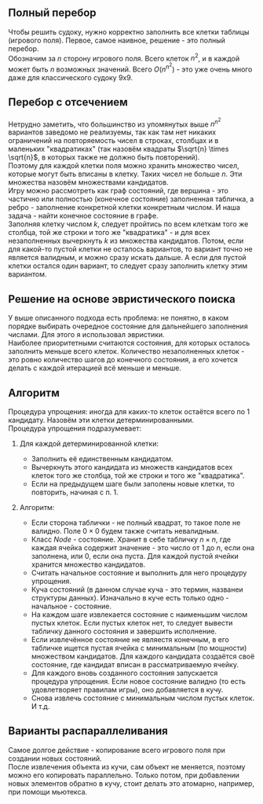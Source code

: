 ## Полный перебор  
Чтобы решить судоку, нужно корректно заполнить все клетки таблицы (игрового поля). Первое, самое наивное, решение - это полный перебор.  
Обозначим за $n$ сторону игрового поля. Всего клеток $n^2$, и в каждой может быть $n$ возможных значений. Всего $O(n^{n^2})$ - это уже очень много даже для классического судоку 9х9.

## Перебор с отсечением  
Нетрудно заметить, что большинство из упомянутых выше $n^{n^2}$ вариантов заведомо не реализуемы, так как там нет никаких ограничений на повторяемость чисел в строках, столбцах и в маленьких "квадратиках" (так назовём квадраты $\sqrt{n} \times \sqrt{n}$, в которых также не должно быть повторений).  
Поэтому для каждой клетки поля можно хранить множество чисел, которые могут быть вписаны в клетку. Таких чисел не больше $n$. Эти множества назовём множествами кандидатов.  
Игру можно рассмотреть как граф состояний, где вершина - это частично или полностью (конечное состояние) заполненная табличка, а ребро - заполнение конкретной клетки конкретным числом. И наша задача - найти конечное состояние в графе.  
Заполняя клетку числом $k$, следует пройтись по всем клеткам того же столбца, той же строки и того же "квадратика" - и для всех незаполненных вычеркнуть $k$ из множества кандидатов. Потом, если для какой-то пустой клетки не осталось вариантов, то вариант точно не является валидным, и можно сразу искать дальше. А если для пустой клетки остался один вариант, то следует сразу заполнить клетку этим вариантом.

## Решение на основе эвристического поиска  
У выше описанного подхода есть проблема: не понятно, в каком порядке выбирать очередное состояние для дальнейшего заполнения числами. Для этого я использовал эвристики.  
Наиболее приоритетными считаются состояния, для которых осталось заполнить меньше всего клеток. Количество незаполненных клеток - это ровно количество шагов до конечного состояния, а его хочется делать с каждой итерацией всё меньше и меньше.  

## Алгоритм  
Процедура упрощения: иногда для каких-то клеток остаётся всего по 1 кандидату. Назовём эти клетки детерминированными.  
Процедура упрощения подразумевает:  
1. Для каждой детерминированной клетки:  
    - Заполнить её единственным кандидатом.  
    - Вычеркнуть этого кандидата из множеств кандидатов всех клеток того же столбца, той же строки и того же "квадратика".  
    - Если на предыдущем шаге были заполены новые клетки, то повторить, начиная с п. 1.  

2. Алгоритм:  
    - Если сторона таблички - не полный квадрат, то такое поле не валидно. Поле $0 \times 0$ будем также считать невалидным.  
    - Класс *Node* - состояние. Хранит в себе табличку $n \times n$, где каждая ячейка содержит значение - это число от $1$ до $n$, если она заполнена, или $0$, если она пуста. Для каждой пустой ячейки хранится множество кандидатов.  
    - Считать начальное состояние и выполнить для него процедуру упрощения.  
    - Куча состояний (в данном случае куча - это термин, названеи структуры данных). Изначально в куче есть только одно - начальное - состояние.  
    - На каждом шаге извлекается состояние с наименьшим числом пустых клеток. Если пустых клеток нет, то следует вывести табличку данного состояния и завершить исполнение.  
    - Если извлечённое состояние не являестя конечным, в его табличке ищется пустая ячейка с минимальным (по мощности) множеством кандидатов. Для каждого кандидата создаётся своё состояние, где кандидат вписан в рассматриваемую ячейку.  
    - Для каждого вновь созданного состояния запускается процедура упрощения. Если новое состояние валидно (то есть удовлетворяет правилам игры), оно добавляется в кучу.  
    - Снова извлечь состояние с минимальным числом пустых клеток. И т.д.  

## Варианты распараллеливания
Самое долгое действие - копирование всего игрового поля при создании новых состояний.  
После извлечения объекта из кучи, сам объект не меняется, поэтому можно его копировать параллельно. Только потом, при добавлении новых элементов обратно в кучу, стоит делать это атомарно, например, при помощи мьютекса.  

